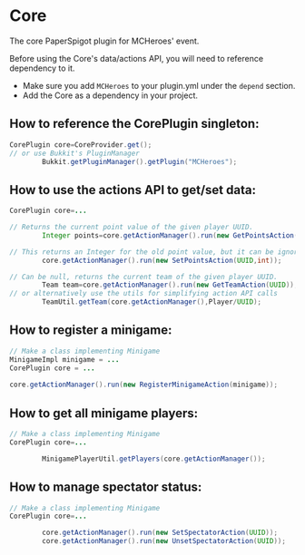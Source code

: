 # Core

The core PaperSpigot plugin for MCHeroes' event.

Before using the Core's data/actions API, you will need to reference dependency to it.

- Make sure you add `MCHeroes` to your plugin.yml under the `depend` section.
- Add the Core as a dependency in your project.

## How to reference the CorePlugin singleton:

```java
CorePlugin core=CoreProvider.get();
// or use Bukkit's PluginManager
        Bukkit.getPluginManager().getPlugin("MCHeroes");
```

## How to use the actions API to get/set data:

```java
CorePlugin core=...

// Returns the current point value of the given player UUID.
        Integer points=core.getActionManager().run(new GetPointsAction(UUID));

// This returns an Integer for the old point value, but it can be ignored in most cases.
        core.getActionManager().run(new SetPointsAction(UUID,int));

// Can be null, returns the current team of the given player UUID.
        Team team=core.getActionManager().run(new GetTeamAction(UUID));
// or alternatively use the utils for simplifying action API calls
        TeamUtil.getTeam(core.getActionManager(),Player/UUID);
```

## How to register a minigame:

```java
// Make a class implementing Minigame
MinigameImpl minigame = ...
CorePlugin core = ...
        
core.getActionManager().run(new RegisterMinigameAction(minigame));
```

## How to get all minigame players:

```java
// Make a class implementing Minigame
CorePlugin core=...

        MinigamePlayerUtil.getPlayers(core.getActionManager());
```

## How to manage spectator status:

```java
// Make a class implementing Minigame
CorePlugin core=...

        core.getActionManager().run(new SetSpectatorAction(UUID));
        core.getActionManager().run(new UnsetSpectatorAction(UUID));
```